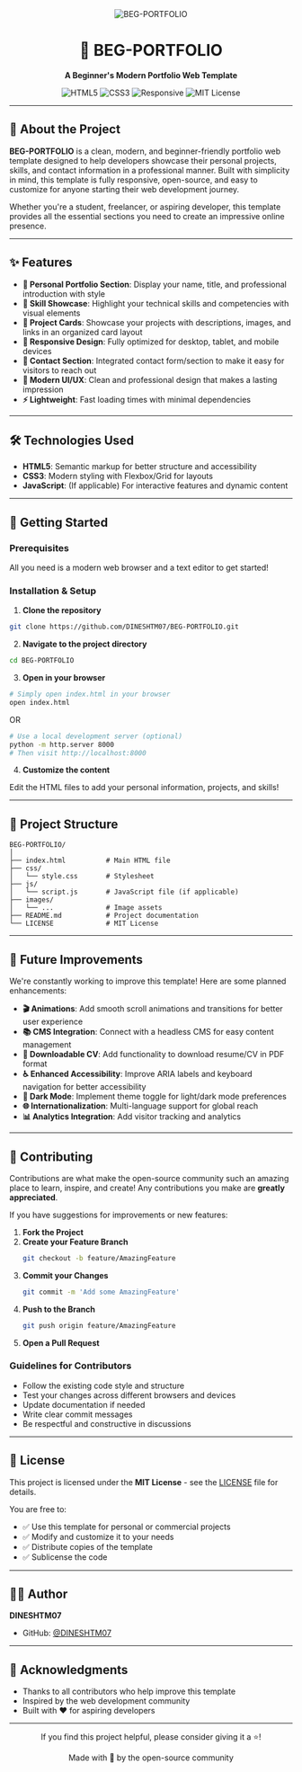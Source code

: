 <!-- Branded Header -->
<div align="center">
  <img src="https://img.shields.io/badge/BEG--PORTFOLIO-v1.0.0-blue?style=for-the-badge" alt="BEG-PORTFOLIO">
  <h1>🎨 BEG-PORTFOLIO</h1>
  <p><strong>A Beginner's Modern Portfolio Web Template</strong></p>
  <p>
    <img src="https://img.shields.io/badge/HTML5-E34F26?style=flat&logo=html5&logoColor=white" alt="HTML5">
    <img src="https://img.shields.io/badge/CSS3-1572B6?style=flat&logo=css3&logoColor=white" alt="CSS3">
    <img src="https://img.shields.io/badge/Responsive-Design-green?style=flat" alt="Responsive">
    <img src="https://img.shields.io/badge/License-MIT-yellow?style=flat" alt="MIT License">
  </p>
</div>

---

## 📖 About the Project

**BEG-PORTFOLIO** is a clean, modern, and beginner-friendly portfolio web template designed to help developers showcase their personal projects, skills, and contact information in a professional manner. Built with simplicity in mind, this template is fully responsive, open-source, and easy to customize for anyone starting their web development journey.

Whether you're a student, freelancer, or aspiring developer, this template provides all the essential sections you need to create an impressive online presence.

---

## ✨ Features

- **📱 Personal Portfolio Section**: Display your name, title, and professional introduction with style
- **🎯 Skill Showcase**: Highlight your technical skills and competencies with visual elements
- **💼 Project Cards**: Showcase your projects with descriptions, images, and links in an organized card layout
- **📐 Responsive Design**: Fully optimized for desktop, tablet, and mobile devices
- **📧 Contact Section**: Integrated contact form/section to make it easy for visitors to reach out
- **🎨 Modern UI/UX**: Clean and professional design that makes a lasting impression
- **⚡ Lightweight**: Fast loading times with minimal dependencies

---

## 🛠️ Technologies Used

- **HTML5**: Semantic markup for better structure and accessibility
- **CSS3**: Modern styling with Flexbox/Grid for layouts
- **JavaScript**: (If applicable) For interactive features and dynamic content

---

## 🚀 Getting Started

### Prerequisites

All you need is a modern web browser and a text editor to get started!

### Installation & Setup

1. **Clone the repository**

```bash
git clone https://github.com/DINESHTM07/BEG-PORTFOLIO.git
```

2. **Navigate to the project directory**

```bash
cd BEG-PORTFOLIO
```

3. **Open in your browser**

```bash
# Simply open index.html in your browser
open index.html
```

OR

```bash
# Use a local development server (optional)
python -m http.server 8000
# Then visit http://localhost:8000
```

4. **Customize the content**

Edit the HTML files to add your personal information, projects, and skills!

---

## 📁 Project Structure

```
BEG-PORTFOLIO/
│
├── index.html          # Main HTML file
├── css/
│   └── style.css       # Stylesheet
├── js/
│   └── script.js       # JavaScript file (if applicable)
├── images/
│   └── ...             # Image assets
├── README.md           # Project documentation
└── LICENSE             # MIT License
```

---

## 🔮 Future Improvements

We're constantly working to improve this template! Here are some planned enhancements:

- **🎬 Animations**: Add smooth scroll animations and transitions for better user experience
- **📚 CMS Integration**: Connect with a headless CMS for easy content management
- **📄 Downloadable CV**: Add functionality to download resume/CV in PDF format
- **♿ Enhanced Accessibility**: Improve ARIA labels and keyboard navigation for better accessibility
- **🌙 Dark Mode**: Implement theme toggle for light/dark mode preferences
- **🌐 Internationalization**: Multi-language support for global reach
- **📊 Analytics Integration**: Add visitor tracking and analytics

---

## 🤝 Contributing

Contributions are what make the open-source community such an amazing place to learn, inspire, and create! Any contributions you make are **greatly appreciated**.

If you have suggestions for improvements or new features:

1. **Fork the Project**
2. **Create your Feature Branch**
   ```bash
   git checkout -b feature/AmazingFeature
   ```
3. **Commit your Changes**
   ```bash
   git commit -m 'Add some AmazingFeature'
   ```
4. **Push to the Branch**
   ```bash
   git push origin feature/AmazingFeature
   ```
5. **Open a Pull Request**

### Guidelines for Contributors

- Follow the existing code style and structure
- Test your changes across different browsers and devices
- Update documentation if needed
- Write clear commit messages
- Be respectful and constructive in discussions

---

## 📄 License

This project is licensed under the **MIT License** - see the [LICENSE](LICENSE) file for details.

You are free to:
- ✅ Use this template for personal or commercial projects
- ✅ Modify and customize it to your needs
- ✅ Distribute copies of the template
- ✅ Sublicense the code

---

## 👨‍💻 Author

**DINESHTM07**
- GitHub: [@DINESHTM07](https://github.com/DINESHTM07)

---

## 🌟 Acknowledgments

- Thanks to all contributors who help improve this template
- Inspired by the web development community
- Built with ❤️ for aspiring developers

---

<div align="center">
  <p>If you find this project helpful, please consider giving it a ⭐!</p>
  <p>Made with 💙 by the open-source community</p>
</div>
